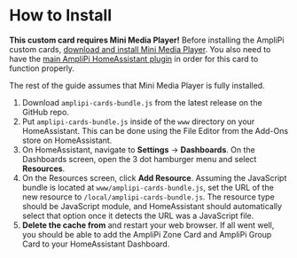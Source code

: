 # How to Install

**This custom card requires Mini Media Player!** Before installing the AmpliPi custom cards, [download and install Mini Media Player](https://github.com/kalkih/mini-media-player). You also need to have the [main AmpliPi HomeAssistant plugin](https://github.com/micro-nova/hacs_amplipi/) in order for this card to function properly.

The rest of the guide assumes that Mini Media Player is fully installed.

1. Download `amplipi-cards-bundle.js` from the latest release on the GitHub repo.
1. Put `amplipi-cards-bundle.js` inside of the `www` directory on your HomeAssistant. This can be done using the File Editor from the Add-Ons store on HomeAssistant.
1. On HomeAssistant, navigate to **Settings** -> **Dashboards**. On the Dashboards screen, open the 3 dot hamburger menu and select **Resources**.
1. On the Resources screen, click **Add Resource**. Assuming the JavaScript bundle is located at `www/amplipi-cards-bundle.js`, set the URL of the new resource to `/local/amplipi-cards-bundle.js`. The resource type should be JavaScript module, and HomeAssistant should automatically select that option once it detects the URL was a JavaScript file.
1. **Delete the cache from** and restart your web browser. If all went well, you should be able to add the AmpliPi Zone Card and AmpliPi Group Card to your HomeAssistant Dashboard.
